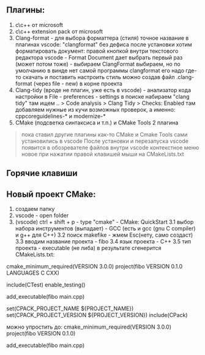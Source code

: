 ## Плагины:
1. c\c++ от microsoft
2. c\c++ extension pack от microsoft
3. Clang-format - для выбора форматтера (стиля)
	точное название в плагинах vscode: "clangformat" без дефиса
	после установки хотим форматировать документ: правой кнопкой внутри текстового редактора vscode - Format Document
	дает выбрать первый раз (может потом тоже) - выбираем ClangFormat
	выбираем, но по умолчанию в винде нет самой программы clangformat его надо где-то скачать и поставить
	настроить стиль можно создав файл .clang-format (через file - new) в корне проекта
4. Clang-tidy (вроде не плагин, уже есть в vscode) - анализатор кода
	настройки в File - preferences - settings
	в поиске набираем "clang tidy"
	там ищем .. > Code analysis > Clang Tidy > Checks: Enabled
	там добавляем нужные из кучи возможных проверок, а именно:
		cppcoreguidelines-*
		и modernize-*
5. CMake (подсветка синтаксиса и т.п.) и CMake Tools 2 плагина
> пока ставил другие плагины как-то CMake и Cmake Tools сами установились в vscode
	После установки и перезапуска vscode появится в обозревателе файлов внутри vscode контекстное меню новое при нажатии правой клавишей
	мыши на CMakeLists.txt

## Горячие клавиши

## Новый проект CMake:
1. создаем папку
2. vscode - open folder
3. (vscode) ctrl + shift + p	-	type "cmake" 	- CMake: QuickStart
	3.1 выбор набора инструментов (выпадает) - GCC (есть и gcc (gnu C compiler) и g++ для C++)
	3.2 поиск makefike - жмем Esc(нету, само создаст)
	3.3 вводим название проекта - fibo
	3.4 язык проекта - С++
	3.5 тип проекта - executable (не либа)
в результате сгенерится CMakeLists.txt:

cmake_minimum_required(VERSION 3.0.0)
project(fibo VERSION 0.1.0 LANGUAGES C CXX)

include(CTest)
enable_testing()

add_executable(fibo main.cpp)

set(CPACK_PROJECT_NAME ${PROJECT_NAME})
set(CPACK_PROJECT_VERSION ${PROJECT_VERSION})
include(CPack)


можно упростить до:
cmake_minimum_required(VERSION 3.0.0)
project(fibo VERSION 0.1.0)

add_executable(fibo main.cpp)
